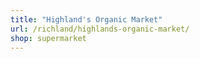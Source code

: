 ```yaml
---
title: "Highland's Organic Market"
url: /richland/highlands-organic-market/
shop: supermarket
---
```

